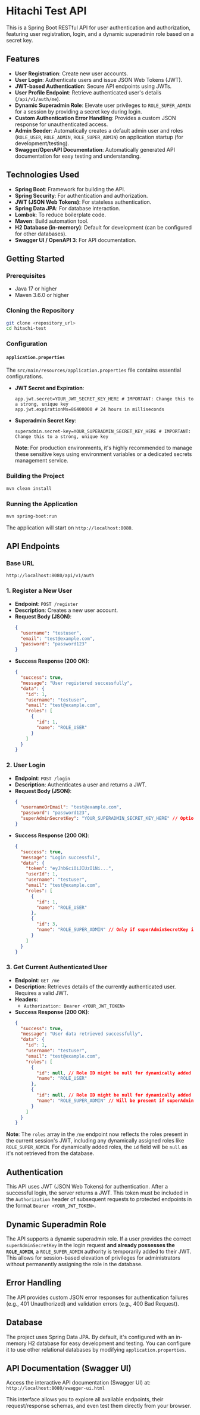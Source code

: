 # Hitachi Test API

This is a Spring Boot RESTful API for user authentication and authorization, featuring user registration, login, and a dynamic superadmin role based on a secret key.

## Features

*   **User Registration**: Create new user accounts.
*   **User Login**: Authenticate users and issue JSON Web Tokens (JWT).
*   **JWT-based Authentication**: Secure API endpoints using JWTs.
*   **User Profile Endpoint**: Retrieve authenticated user's details (`/api/v1/auth/me`).
*   **Dynamic Superadmin Role**: Elevate user privileges to `ROLE_SUPER_ADMIN` for a session by providing a secret key during login.
*   **Custom Authentication Error Handling**: Provides a custom JSON response for unauthenticated access.
*   **Admin Seeder**: Automatically creates a default admin user and roles (`ROLE_USER`, `ROLE_ADMIN`, `ROLE_SUPER_ADMIN`) on application startup (for development/testing).
*   **Swagger/OpenAPI Documentation**: Automatically generated API documentation for easy testing and understanding.

## Technologies Used

*   **Spring Boot**: Framework for building the API.
*   **Spring Security**: For authentication and authorization.
*   **JWT (JSON Web Tokens)**: For stateless authentication.
*   **Spring Data JPA**: For database interaction.
*   **Lombok**: To reduce boilerplate code.
*   **Maven**: Build automation tool.
*   **H2 Database (in-memory)**: Default for development (can be configured for other databases).
*   **Swagger UI / OpenAPI 3**: For API documentation.

## Getting Started

### Prerequisites

*   Java 17 or higher
*   Maven 3.6.0 or higher

### Cloning the Repository

```bash
git clone <repository_url>
cd hitachi-test
```

### Configuration

#### `application.properties`

The `src/main/resources/application.properties` file contains essential configurations.

*   **JWT Secret and Expiration**:
    ```properties
    app.jwt.secret=YOUR_JWT_SECRET_KEY_HERE # IMPORTANT: Change this to a strong, unique key
    app.jwt.expirationMs=86400000 # 24 hours in milliseconds
    ```
*   **Superadmin Secret Key**:
    ```properties
    superadmin.secret-key=YOUR_SUPERADMIN_SECRET_KEY_HERE # IMPORTANT: Change this to a strong, unique key
    ```
    **Note**: For production environments, it's highly recommended to manage these sensitive keys using environment variables or a dedicated secrets management service.

### Building the Project

```bash
mvn clean install
```

### Running the Application

```bash
mvn spring-boot:run
```

The application will start on `http://localhost:8080`.

## API Endpoints

### Base URL

`http://localhost:8080/api/v1/auth`

### 1. Register a New User

*   **Endpoint**: `POST /register`
*   **Description**: Creates a new user account.
*   **Request Body (JSON)**:
    ```json
    {
      "username": "testuser",
      "email": "test@example.com",
      "password": "password123"
    }
    ```
*   **Success Response (200 OK)**:
    ```json
    {
      "success": true,
      "message": "User registered successfully",
      "data": {
        "id": 1,
        "username": "testuser",
        "email": "test@example.com",
        "roles": [
          {
            "id": 1,
            "name": "ROLE_USER"
          }
        ]
      }
    }
    ```

### 2. User Login

*   **Endpoint**: `POST /login`
*   **Description**: Authenticates a user and returns a JWT.
*   **Request Body (JSON)**:
    ```json
    {
      "usernameOrEmail": "test@example.com",
      "password": "password123",
      "superAdminSecretKey": "YOUR_SUPERADMIN_SECRET_KEY_HERE" // Optional: for superadmin access
    }
    ```
*   **Success Response (200 OK)**:
    ```json
    {
      "success": true,
      "message": "Login successful",
      "data": {
        "token": "eyJhbGciOiJIUzI1Ni...",
        "userId": 1,
        "username": "testuser",
        "email": "test@example.com",
        "roles": [
          {
            "id": 1,
            "name": "ROLE_USER"
          },
          {
            "id": 3,
            "name": "ROLE_SUPER_ADMIN" // Only if superAdminSecretKey is provided and correct
          }
        ]
      }
    }
    ```

### 3. Get Current Authenticated User

*   **Endpoint**: `GET /me`
*   **Description**: Retrieves details of the currently authenticated user. Requires a valid JWT.
*   **Headers**:
    *   `Authorization: Bearer <YOUR_JWT_TOKEN>`
*   **Success Response (200 OK)**:
    ```json
    {
      "success": true,
      "message": "User data retrieved successfully",
      "data": {
        "id": 1,
        "username": "testuser",
        "email": "test@example.com",
        "roles": [
          {
            "id": null, // Role ID might be null for dynamically added roles
            "name": "ROLE_USER"
          },
          {
            "id": null, // Role ID might be null for dynamically added roles
            "name": "ROLE_SUPER_ADMIN" // Will be present if superAdminSecretKey was used and user is an admin
          }
        ]
      }
    }
    ```

**Note**: The `roles` array in the `/me` endpoint now reflects the roles present in the current session's JWT, including any dynamically assigned roles like `ROLE_SUPER_ADMIN`. For dynamically added roles, the `id` field will be `null` as it's not retrieved from the database.

## Authentication

This API uses JWT (JSON Web Tokens) for authentication. After a successful login, the server returns a JWT. This token must be included in the `Authorization` header of subsequent requests to protected endpoints in the format `Bearer <YOUR_JWT_TOKEN>`.

## Dynamic Superadmin Role

The API supports a dynamic superadmin role. If a user provides the correct `superAdminSecretKey` in the login request **and already possesses the `ROLE_ADMIN`**, a `ROLE_SUPER_ADMIN` authority is temporarily added to their JWT. This allows for session-based elevation of privileges for administrators without permanently assigning the role in the database.

## Error Handling

The API provides custom JSON error responses for authentication failures (e.g., 401 Unauthorized) and validation errors (e.g., 400 Bad Request).

## Database

The project uses Spring Data JPA. By default, it's configured with an in-memory H2 database for easy development and testing. You can configure it to use other relational databases by modifying `application.properties`.

## API Documentation (Swagger UI)

Access the interactive API documentation (Swagger UI) at:
`http://localhost:8080/swagger-ui.html`

This interface allows you to explore all available endpoints, their request/response schemas, and even test them directly from your browser.
